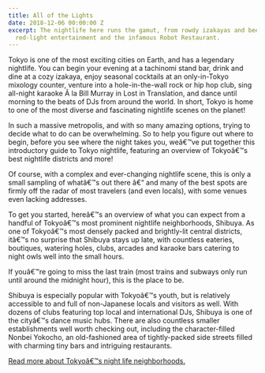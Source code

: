 ```yaml
---
title: All of the Lights
date: 2018-12-06 00:00:00 Z
excerpt: The nightlife here runs the gamut, from rowdy izakayas and beer bars, to
  red-light entertainment and the infamous Robot Restaurant.
---
```


Tokyo is one of the most exciting cities on Earth, and has a legendary nightlife. You can begin your evening at a tachinomi stand bar, drink and dine at a cozy izakaya, enjoy seasonal cocktails at an only-in-Tokyo mixology counter, venture into a hole-in-the-wall rock or hip hop club, sing all-night karaoke Ã  la Bill Murray in Lost in Translation, and dance until morning to the beats of DJs from around the world. In short, Tokyo is home to one of the most diverse and fascinating nightlife scenes on the planet!

In such a massive metropolis, and with so many amazing options, trying to decide what to do can be overwhelming. So to help you figure out where to begin, before you see where the night takes you, weâ€™ve put together this introductory guide to Tokyo nightlife, featuring an overview of Tokyoâ€™s best nightlife districts and more!

Of course, with a complex and ever-changing nightlife scene, this is only a small sampling of whatâ€™s out there â€“ and many of the best spots are firmly off the radar of most travelers (and even locals), with some venues even lacking addresses.

To get you started, hereâ€™s an overview of what you can expect from a handful of Tokyoâ€™s most prominent nightlife neighborhoods, Shibuya. As one of Tokyoâ€™s most densely packed and brightly-lit central districts, itâ€™s no surprise that Shibuya stays up late, with countless eateries, boutiques, watering holes, clubs, arcades and karaoke bars catering to night owls well into the small hours.

If youâ€™re going to miss the last train (most trains and subways only run until around the midnight hour), this is the place to be.

Shibuya is especially popular with Tokyoâ€™s youth, but is relatively accessible to and full of non-Japanese locals and visitors as well. With dozens of clubs featuring top local and international DJs, Shibuya is one of the cityâ€™s dance music hubs. There are also countless smaller establishments well worth checking out, including the character-filled Nonbei Yokocho, an old-fashioned area of tightly-packed side streets filled with charming tiny bars and intriguing restaurants.

[Read more about Tokyoâ€™s night life neighborhoods.](https://boutiquejapan.com/tokyo-nightlife-guide/)
